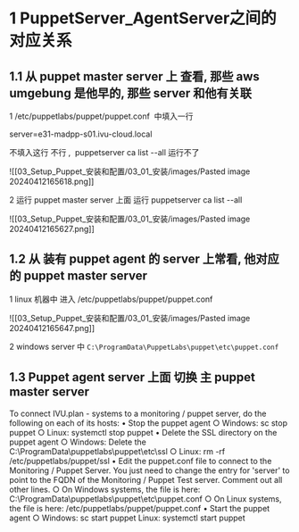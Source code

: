

# 1 PuppetServer_AgentServer之间的对应关系

## 1.1 从 puppet master server 上 查看, 那些 aws umgebung 是他早的, 那些 server 和他有关联

1 /etc/puppetlabs/puppet/puppet.conf  中填入一行

server=e31-madpp-s01.ivu-cloud.local

不填入这行 不行 ,  puppetserver ca list --all 运行不了

![[03_Setup_Puppet_安装和配置/03_01_安装/images/Pasted image 20240412165618.png]]

2 运行 puppet master server 上面 运行 puppetserver ca list --all

![[03_Setup_Puppet_安装和配置/03_01_安装/images/Pasted image 20240412165627.png]]

## 1.2 从 装有 puppet agent 的 server 上常看,  他对应的 puppet master server 

1 linux 机器中 
进入 /etc/puppetlabs/puppet/puppet.conf 

![[03_Setup_Puppet_安装和配置/03_01_安装/images/Pasted image 20240412165647.png]]

2 windows server 中
`C:\ProgramData\PuppetLabs\puppet\etc\puppet.conf`


## 1.3 Puppet agent server 上面 切换 主 puppet master server 

To connect IVU.plan - systems to a monitoring / puppet server, do the following on each of its hosts:
	• Stop the puppet agent
		○ Windows: sc stop puppet
		○ Linux: systemctl stop puppet
	• Delete the SSL directory on the puppet agent
		○ Windows: Delete the C:\ProgramData\puppetlabs\puppet\etc\ssl
		○ Linux: rm -rf /etc/puppetlabs/puppet/ssl
	• Edit the puppet.conf file to connect to the Monitoring / Puppet Server. You just need to change the entry for 'server' to point to the FQDN of the Monitoring / Puppet Test server. Comment out all other lines. 
		○ On Windows systems, the file is here: C:\ProgramData\puppetlabs\puppet\etc\puppet.conf
		○ On Linux systems, the file is here: /etc/puppetlabs/puppet/puppet.conf
	• Start the puppet agent
		○ Windows: sc start puppet
Linux: systemctl start puppet




